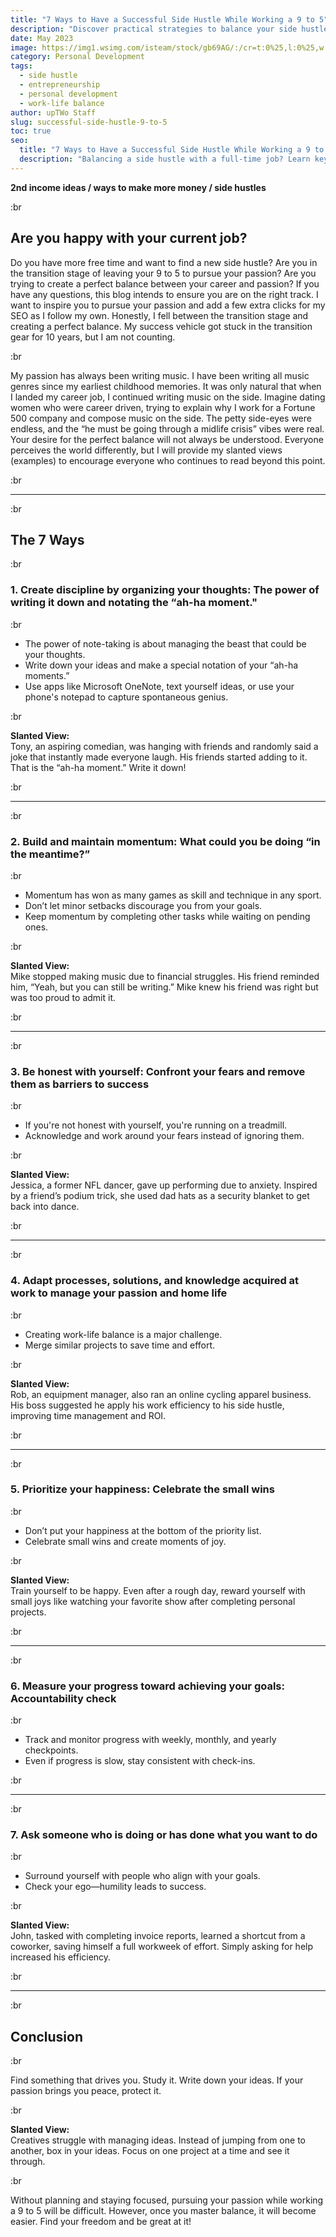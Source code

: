 ```yaml
---
title: "7 Ways to Have a Successful Side Hustle While Working a 9 to 5"
description: "Discover practical strategies to balance your side hustle with a full-time job. Learn how to stay disciplined, build momentum, and achieve success."
date: May 2023
image: https://img1.wsimg.com/isteam/stock/gb69AG/:/cr=t:0%25,l:0%25,w:100%25,h:100%25/rs=w:1280
category: Personal Development
tags:
  - side hustle
  - entrepreneurship
  - personal development
  - work-life balance
author: upTWo Staff
slug: successful-side-hustle-9-to-5
toc: true
seo:
  title: "7 Ways to Have a Successful Side Hustle While Working a 9 to 5"
  description: "Balancing a side hustle with a full-time job? Learn key strategies to manage your time, stay motivated, and turn your passion into profit."
---
```


**2nd income ideas / ways to make more money / side hustles**  

:br

## Are you happy with your current job?  

Do you have more free time and want to find a new side hustle? Are you in the transition stage of leaving your 9 to 5 to pursue your passion? Are you trying to create a perfect balance between your career and passion? If you have any questions, this blog intends to ensure you are on the right track. I want to inspire you to pursue your passion and add a few extra clicks for my SEO as I follow my own. Honestly, I fell between the transition stage and creating a perfect balance. My success vehicle got stuck in the transition gear for 10 years, but I am not counting.  

:br

My passion has always been writing music. I have been writing all music genres since my earliest childhood memories. It was only natural that when I landed my career job, I continued writing music on the side. Imagine dating women who were career driven, trying to explain why I work for a Fortune 500 company and compose music on the side. The petty side-eyes were endless, and the “he must be going through a midlife crisis” vibes were real. Your desire for the perfect balance will not always be understood. Everyone perceives the world differently, but I will provide my slanted views (examples) to encourage everyone who continues to read beyond this point.  

:br

---

:br

## The 7 Ways  

:br

### 1. Create discipline by organizing your thoughts: The power of writing it down and notating the “ah-ha moment."  

:br

- The power of note-taking is about managing the beast that could be your thoughts.  
- Write down your ideas and make a special notation of your “ah-ha moments.”  
- Use apps like Microsoft OneNote, text yourself ideas, or use your phone's notepad to capture spontaneous genius.  

:br

**Slanted View:**  
Tony, an aspiring comedian, was hanging with friends and randomly said a joke that instantly made everyone laugh. His friends started adding to it. That is the “ah-ha moment.” Write it down!  

:br

---

:br

### 2. Build and maintain momentum: What could you be doing “in the meantime?”  

:br

- Momentum has won as many games as skill and technique in any sport.  
- Don’t let minor setbacks discourage you from your goals.  
- Keep momentum by completing other tasks while waiting on pending ones.  

:br

**Slanted View:**  
Mike stopped making music due to financial struggles. His friend reminded him, “Yeah, but you can still be writing.” Mike knew his friend was right but was too proud to admit it.  

:br

---

:br

### 3. Be honest with yourself: Confront your fears and remove them as barriers to success  

:br

- If you're not honest with yourself, you're running on a treadmill.  
- Acknowledge and work around your fears instead of ignoring them.  

:br

**Slanted View:**  
Jessica, a former NFL dancer, gave up performing due to anxiety. Inspired by a friend’s podium trick, she used dad hats as a security blanket to get back into dance.  

:br

---

:br

### 4. Adapt processes, solutions, and knowledge acquired at work to manage your passion and home life  

:br

- Creating work-life balance is a major challenge.  
- Merge similar projects to save time and effort.  

:br

**Slanted View:**  
Rob, an equipment manager, also ran an online cycling apparel business. His boss suggested he apply his work efficiency to his side hustle, improving time management and ROI.  

:br

---

:br

### 5. Prioritize your happiness: Celebrate the small wins  

:br

- Don’t put your happiness at the bottom of the priority list.  
- Celebrate small wins and create moments of joy.  

:br

**Slanted View:**  
Train yourself to be happy. Even after a rough day, reward yourself with small joys like watching your favorite show after completing personal projects.  

:br

---

:br

### 6. Measure your progress toward achieving your goals: Accountability check  

:br

- Track and monitor progress with weekly, monthly, and yearly checkpoints.  
- Even if progress is slow, stay consistent with check-ins.  

:br

---

:br

### 7. Ask someone who is doing or has done what you want to do  

:br

- Surround yourself with people who align with your goals.  
- Check your ego—humility leads to success.  

:br

**Slanted View:**  
John, tasked with completing invoice reports, learned a shortcut from a coworker, saving himself a full workweek of effort. Simply asking for help increased his efficiency.  

:br

---

:br

## Conclusion  

:br

Find something that drives you. Study it. Write down your ideas. If your passion brings you peace, protect it.  

:br

**Slanted View:**  
Creatives struggle with managing ideas. Instead of jumping from one to another, box in your ideas. Focus on one project at a time and see it through.  

:br

Without planning and staying focused, pursuing your passion while working a 9 to 5 will be difficult. However, once you master balance, it will become easier. Find your freedom and be great at it!  

